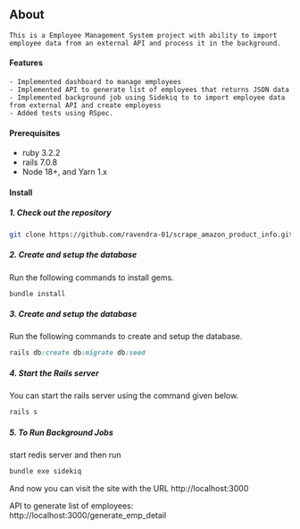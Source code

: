 ## About
    This is a Employee Management System project with ability to import employee data from an external API and process it in the background.

#### Features

    - Implemented dashboard to manage employees 
    - Implemented API to generate list of employees that returns JSON data
    - Implemented background job using Sidekiq to to import employee data from external API and create employess
    - Added tests using RSpec.

#### Prerequisites

- ruby 3.2.2
- rails 7.0.8
- Node 18+, and Yarn 1.x

#### Install

##### 1. Check out the repository

```bash
git clone https://github.com/ravendra-01/scrape_amazon_product_info.git
```

##### 2. Create and setup the database

Run the following commands to install gems.

```ruby
bundle install
```

##### 3. Create and setup the database

Run the following commands to create and setup the database.

```ruby
rails db:create db:migrate db:seed
```

##### 4. Start the Rails server

You can start the rails server using the command given below.

```ruby
rails s
```
##### 5. To Run Background Jobs

start redis server and then run

```ruby
bundle exe sidekiq
```

And now you can visit the site with the URL http://localhost:3000

API to generate list of employees: http://localhost:3000/generate_emp_detail 